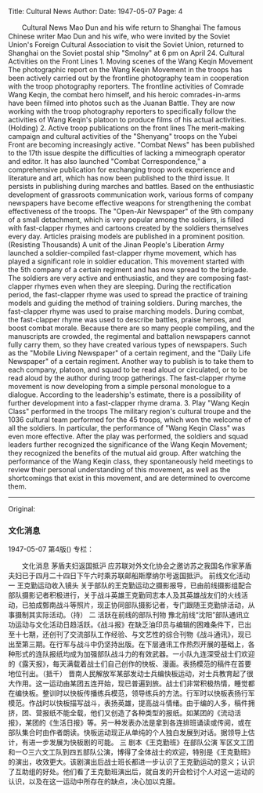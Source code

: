 Title: Cultural News
Author:
Date: 1947-05-07
Page: 4

　　Cultural News
    Mao Dun and his wife return to Shanghai
    The famous Chinese writer Mao Dun and his wife, who were invited by the Soviet Union's Foreign Cultural Association to visit the Soviet Union, returned to Shanghai on the Soviet postal ship "Smolny" at 6 pm on April 24.
    Cultural Activities on the Front Lines
    1. Moving scenes of the Wang Keqin Movement
    The photographic report on the Wang Keqin Movement in the troops has been actively carried out by the frontline photography team in cooperation with the troop photography reporters. The frontline activities of Comrade Wang Keqin, the combat hero himself, and his heroic comrades-in-arms have been filmed into photos such as the Juanan Battle. They are now working with the troop photography reporters to specifically follow the activities of Wang Keqin's platoon to produce films of his actual activities. (Holding)
    2. Active troop publications on the front lines
    The merit-making campaign and cultural activities of the "Shenyang" troops on the Yubei Front are becoming increasingly active. "Combat News" has been published to the 17th issue despite the difficulties of lacking a mimeograph operator and editor. It has also launched "Combat Correspondence," a comprehensive publication for exchanging troop work experience and literature and art, which has now been published to the third issue. It persists in publishing during marches and battles. Based on the enthusiastic development of grassroots communication work, various forms of company newspapers have become effective weapons for strengthening the combat effectiveness of the troops. The "Open-Air Newspaper" of the 9th company of a small detachment, which is very popular among the soldiers, is filled with fast-clapper rhymes and cartoons created by the soldiers themselves every day. Articles praising models are published in a prominent position. (Resisting Thousands)
    A unit of the Jinan People's Liberation Army launched a soldier-compiled fast-clapper rhyme movement, which has played a significant role in soldier education. This movement started with the 5th company of a certain regiment and has now spread to the brigade. The soldiers are very active and enthusiastic, and they are composing fast-clapper rhymes even when they are sleeping. During the rectification period, the fast-clapper rhyme was used to spread the practice of training models and guiding the method of training soldiers. During marches, the fast-clapper rhyme was used to praise marching models. During combat, the fast-clapper rhyme was used to describe battles, praise heroes, and boost combat morale. Because there are so many people compiling, and the manuscripts are crowded, the regimental and battalion newspapers cannot fully carry them, so they have created various types of newspapers. Such as the "Mobile Living Newspaper" of a certain regiment, and the "Daily Life Newspaper" of a certain regiment. Another way to publish is to take them to each company, platoon, and squad to be read aloud or circulated, or to be read aloud by the author during troop gatherings. The fast-clapper rhyme movement is now developing from a simple personal monologue to a dialogue. According to the leadership's estimate, there is a possibility of further development into a fast-clapper rhyme drama.
    3. Play "Wang Keqin Class" performed in the troops
    The military region's cultural troupe and the 1036 cultural team performed for the 45 troops, which won the welcome of all the soldiers. In particular, the performance of "Wang Keqin Class" was even more effective. After the play was performed, the soldiers and squad leaders further recognized the significance of the Wang Keqin Movement; they recognized the benefits of the mutual aid group. After watching the performance of the Wang Keqin class, they spontaneously held meetings to review their personal understanding of this movement, as well as the shortcomings that exist in this movement, and are determined to overcome them.



<hr /> 

Original: 


### 文化消息

1947-05-07
第4版()
专栏：

　　文化消息
    茅盾夫妇返国抵沪
    应苏联对外文化协会之邀访苏之我国名作家茅盾夫妇已于四月二十四日下午六时乘苏联邮船斯摩纳尔号返国抵沪。
    前线文化活动
    一  王克勤运动收入镜头
    关于部队的王克勤运动之摄影报导，已由前线摄影组配合部队摄影记者积极进行，关于战斗英雄王克勤同志本人及其英雄战友们的火线活动，已拍成鄄南战斗等照片，现正协同部队摄影记者，专门跟随王克勤排活动，从事摄制其实际活动。（持）
    二  活跃在前线的部队刊物
    豫北前线“沈阳”部队通讯立功运动与文化活动日趋活跃。《战斗报》在缺乏油印员与编辑的困难条件下，已出至十七期，还创刊了交流部队工作经验、与文艺性的综合刊物《战斗通讯》，现已出至第三期。在行军与战斗中仍坚持出版。在下层通讯工作热烈开展的基础上，各种形式的连队报纸均成为加强部队战斗力的有效武器。一小队九连深受战士们欢迎的《露天报》，每天满载着战士们自己创作的快板、漫画。表扬模范的稿件在首要地位刊出。（抵千）
    晋南人民解放军某部发动士兵编快板运动，对士兵教育起了很大作用。这一运动由某团五连开始，现已普遍到旅。战士们非常积极热情，睡觉都在编快板。整训时以快板传播练兵模范，领导练兵的方法。行军时以快板表扬行军模范。作战时以快板描写战斗，表扬英雄，提高战斗情绪。由于编的人多，稿件拥挤，团、营报纸不能全载，他们又创造了各种类型的报纸。如某团的《流动活报》，某团的《生活日报》等。另一种发表办法是拿到各连排班诵读或传阅，或在部队集合时由作者朗读。快板运动现正从单纯的个人独白发展到对话。据领导上估计，有进一步发展为快板剧的可能。
    三  剧本《王克勤班》在部队公演
    军区文工团和一○三六文工队到四五部队公演，博得了全体战士的欢迎，特别是《王克勤班》的演出，收效更大。该剧演出后战士班长都进一步认识了王克勤运动的意义；认识了互助组的好处。他们看了王克勤班演出后，就自发的开会检讨个人对这一运动的认识，以及在这一运动中所存在的缺点，决心加以克服。
